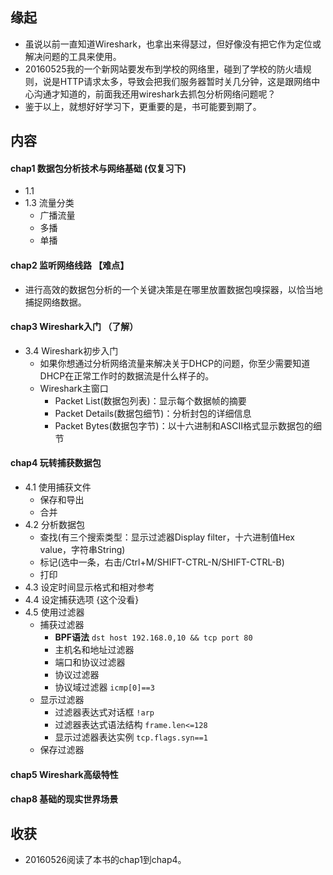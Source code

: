 ##  缘起
+ 虽说以前一直知道Wireshark，也拿出来得瑟过，但好像没有把它作为定位或解决问题的工具来使用。
+ 20160525我的一个新网站要发布到学校的网络里，碰到了学校的防火墙规则，说是HTTP请求太多，导致会把我们服务器暂时关几分钟，这是跟网络中心沟通才知道的，前面我还用wireshark去抓包分析网络问题呢？
+ 鉴于以上，就想好好学习下，更重要的是，书可能要到期了。

##  内容
####  chap1 数据包分析技术与网络基础 (仅复习下)
+ 1.1 
+ 1.3 流量分类
	+ 广播流量
	+ 多播
	+ 单播

####  chap2 监听网络线路 【难点】
+ 进行高效的数据包分析的一个关键决策是在哪里放置数据包嗅探器，以恰当地捕捉网络数据。

####  chap3 Wireshark入门  （了解）
+ 3.4 Wireshark初步入门
	+ 如果你想通过分析网络流量来解决关于DHCP的问题，你至少需要知道DHCP在正常工作时的数据流是什么样子的。
	+ Wireshark主窗口
		+ Packet List(数据包列表)：显示每个数据帧的摘要
		+ Packet Details(数据包细节)：分析封包的详细信息
		+ Packet Bytes(数据包字节)：以十六进制和ASCII格式显示数据包的细节

####  chap4 玩转捕获数据包
+ 4.1 使用捕获文件
	+ 保存和导出
	+ 合并
+ 4.2 分析数据包
	+ 查找(有三个搜索类型：显示过滤器Display filter，十六进制值Hex value，字符串String)
	+ 标记(选中一条，右击/Ctrl+M/SHIFT-CTRL-N/SHIFT-CTRL-B)
	+ 打印
+ 4.3 设定时间显示格式和相对参考
+ 4.4 设定捕获选项 {这个没看}
+ 4.5 使用过滤器
	+ 捕获过滤器
		+ **BPF语法** 	`dst host 192.168.0,10 && tcp port 80`
		+ 主机名和地址过滤器
		+ 端口和协议过滤器
		+ 协议过滤器
		+ 协议域过滤器 `icmp[0]==3`
	+ 显示过滤器
		+ 过滤器表达式对话框 `!arp`
		+ 过滤器表达式语法结构 `frame.len<=128`
		+ 显示过滤器表达实例 `tcp.flags.syn==1`
	+ 保存过滤器

####  chap5 Wireshark高级特性

####  chap8 基础的现实世界场景



##  收获
+ 20160526阅读了本书的chap1到chap4。
